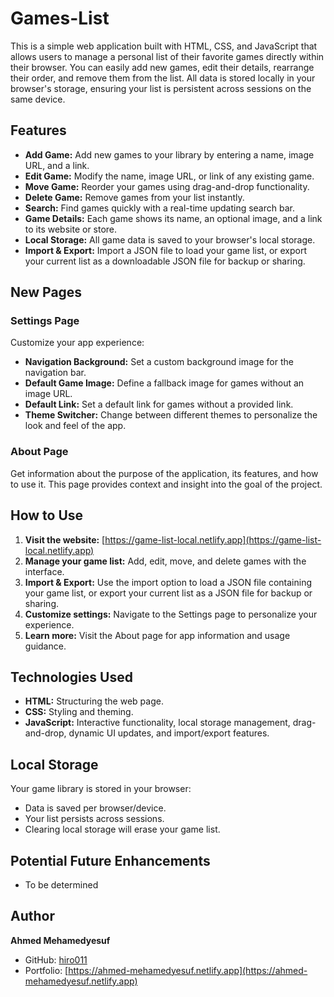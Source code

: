 # Games-List

This is a simple web application built with HTML, CSS, and JavaScript that allows users to manage a personal list of their favorite games directly within their browser. You can easily add new games, edit their details, rearrange their order, and remove them from the list. All data is stored locally in your browser's storage, ensuring your list is persistent across sessions on the same device.

## Features

- **Add Game:** Add new games to your library by entering a name, image URL, and a link.
- **Edit Game:** Modify the name, image URL, or link of any existing game.
- **Move Game:** Reorder your games using drag-and-drop functionality.
- **Delete Game:** Remove games from your list instantly.
- **Search:** Find games quickly with a real-time updating search bar.
- **Game Details:** Each game shows its name, an optional image, and a link to its website or store.
- **Local Storage:** All game data is saved to your browser's local storage.
- **Import & Export:** Import a JSON file to load your game list, or export your current list as a downloadable JSON file for backup or sharing.

## New Pages

### Settings Page

Customize your app experience:

- **Navigation Background:** Set a custom background image for the navigation bar.
- **Default Game Image:** Define a fallback image for games without an image URL.
- **Default Link:** Set a default link for games without a provided link.
- **Theme Switcher:** Change between different themes to personalize the look and feel of the app.

### About Page

Get information about the purpose of the application, its features, and how to use it. This page provides context and insight into the goal of the project.

## How to Use

1. **Visit the website:** [https://game-list-local.netlify.app](https://game-list-local.netlify.app)
2. **Manage your game list:** Add, edit, move, and delete games with the interface.
3. **Import & Export:** Use the import option to load a JSON file containing your game list, or export your current list as a JSON file for backup or sharing.  
4. **Customize settings:** Navigate to the Settings page to personalize your experience.
5. **Learn more:** Visit the About page for app information and usage guidance.

## Technologies Used

- **HTML:** Structuring the web page.
- **CSS:** Styling and theming. 
- **JavaScript:** Interactive functionality, local storage management, drag-and-drop, dynamic UI updates, and import/export features.

## Local Storage

Your game library is stored in your browser:

- Data is saved per browser/device.
- Your list persists across sessions.
- Clearing local storage will erase your game list.

## Potential Future Enhancements

- To be determined

## Author

**Ahmed Mehamedyesuf**  
- GitHub: [hiro011](https://github.com/hiro011)  
- Portfolio: [https://ahmed-mehamedyesuf.netlify.app](https://ahmed-mehamedyesuf.netlify.app)
